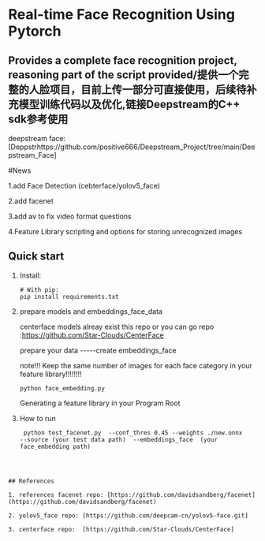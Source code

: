 # Real-time Face Recognition Using Pytorch 



## Provides a complete face recognition project, reasoning part of the script provided/提供一个完整的人脸项目，目前上传一部分可直接使用，后续待补充模型训练代码以及优化,链接Deepstream的C++ sdk参考使用

deepstream face:[Deppstrhttps://github.com/positive666/Deepstream_Project/tree/main/Deepstream_Face]

#News


  1.add Face Detection (cebterface/yolov5_face) 
  
  2.add facenet
  
  
  3.add av to fix video format questions
  
  4.Feature Library scripting and options for storing unrecognized images
  




## Quick start

1. Install:
    
    ``` need python >=3.5 with general python libary...
    # With pip:
    pip install requirements.txt
    
    ``` 
    
2. prepare models and  embeddings_face_data

     centerface models alreay exist this repo 
	 or 
     you can go repo :https://github.com/Star-Clouds/CenterFace 
	 
	 prepare your data -----create embeddings_face 
	 
	 note!!!  Keep the same number of images for each face category in your feature library!!!!!!!!
	 
	 ``` 
	 python face_embedding.py   
	 ``` 
	 
     Generating a feature library in your  Program Root
	 
3. How to run
    ``` 
     python test_facenet.py  --conf_thres 0.45 --weights ./new.onnx    --source (your test data path)  --embeddings_face  (your face_embedding path)  
```



## References

1. references facenet repo: [https://github.com/davidsandberg/facenet](https://github.com/davidsandberg/facenet)

2. yolov5_face repo: [https://github.com/deepcam-cn/yolov5-face.git]

3. centerface repo:  [https://github.com/Star-Clouds/CenterFace]